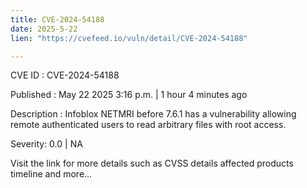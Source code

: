 ```yaml
---
title: CVE-2024-54188
date: 2025-5-22
lien: "https://cvefeed.io/vuln/detail/CVE-2024-54188"

---
```


CVE ID : CVE-2024-54188

Published :  May 22
2025
3:16 p.m. | 1 hour
4 minutes ago

Description : Infoblox NETMRI before 7.6.1 has a vulnerability allowing remote authenticated users to read arbitrary files with root access.

Severity: 0.0 | NA

Visit the link for more details
such as CVSS details
affected products
timeline
and more...
